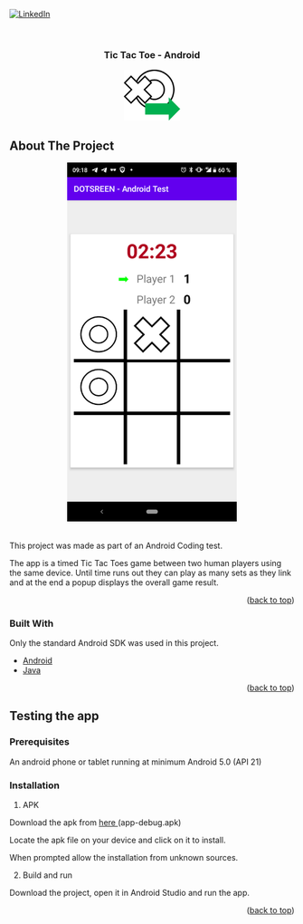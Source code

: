 <div id="top"></div>



<!-- PROJECT SHIELDS -->
[![LinkedIn][linkedin-shield]][linkedin-url]



<!-- PROJECT LOGO -->
<br />
<div align="center">
  <h3 align="center">Tic Tac Toe - Android</h3>
  <img src="readme_images/project-logo.png" alt="Logo" width="100">
</div>




<!-- ABOUT THE PROJECT -->
## About The Project

<div align="center">
    <img src="readme_images/screenshot.png" width="300px">
</div>
<br />

This project was made as part of an Android Coding test.

The app is a timed Tic Tac Toes game between two human players using the same device.
Until time runs out they can play as many sets as they link and at the end a popup displays the overall game result.

<p align="right">(<a href="#top">back to top</a>)</p>



### Built With

Only the standard Android SDK was used in this project.

* [Android](https://developer.android.com/docs)
* [Java](https://dev.java/)

<p align="right">(<a href="#top">back to top</a>)</p>



<!-- Testing the app -->
## Testing the app

### Prerequisites

An android phone or tablet running at minimum Android 5.0 (API 21)

### Installation

1. APK

Download the apk from <a href="https://github.com/alex-24/DOTSCREEN_Android_Test/tree/master/app/build/outputs/apk/debug"> here </a> (app-debug.apk)

Locate the apk file on your device and click on it to install. 

When prompted allow the installation from unknown sources.

2. Build and run

Download the project, open it in Android Studio and run the app.


<p align="right">(<a href="#top">back to top</a>)</p>



<!-- MARKDOWN LINKS & IMAGES -->
[linkedin-shield]: https://img.shields.io/badge/-LinkedIn-black.svg?style=for-the-badge&logo=linkedin&colorB=555
[linkedin-url]: https://linkedin.com/in/alexis-cassion
[app-screenshot]: readme_images/screenshot.png